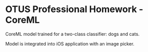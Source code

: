 # OTUS Professional Homework - CoreML

CoreML model trained for a two-class classifier: dogs and cats.

Model is integrated into iOS application with an image picker.
